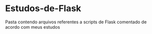 # Estudos-de-Flask
Pasta contendo arquivos referentes a scripts de Flask comentado de acordo com meus estudos
